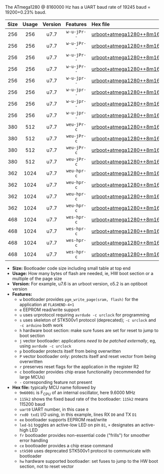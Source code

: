 The ATmega1280 @ 8160000 Hz has a UART baud rate of 19245 baud = 19200+0.23% baud.

|Size|Usage|Version|Features|Hex file|
|:-:|:-:|:-:|:-:|:--|
|256|256|u7.7|`w-u-jPr--`|[urboot+atmega1280++8m1600i+++19k2_uart0_rxe0_txe1_led+b7.hex](https://raw.githubusercontent.com/stefanrueger/urboot.hex/main/cores/megacore/atmega1280/internal_oscillator/fint++8m1600_Hz/br+++19k2_bps/urboot+atmega1280++8m1600i+++19k2_uart0_rxe0_txe1_led+b7.hex)|
|256|256|u7.7|`w-u-jPr--`|[urboot+atmega1280++8m1600i+++19k2_uart1_rxd2_txd3_led+b7.hex](https://raw.githubusercontent.com/stefanrueger/urboot.hex/main/cores/megacore/atmega1280/internal_oscillator/fint++8m1600_Hz/br+++19k2_bps/urboot+atmega1280++8m1600i+++19k2_uart1_rxd2_txd3_led+b7.hex)|
|256|256|u7.7|`w-u-jPr--`|[urboot+atmega1280++8m1600i+++19k2_uart2_rxh0_txh1_led+b7.hex](https://raw.githubusercontent.com/stefanrueger/urboot.hex/main/cores/megacore/atmega1280/internal_oscillator/fint++8m1600_Hz/br+++19k2_bps/urboot+atmega1280++8m1600i+++19k2_uart2_rxh0_txh1_led+b7.hex)|
|256|256|u7.7|`w-u-jPr--`|[urboot+atmega1280++8m1600i+++19k2_uart3_rxj0_txj1_led+b7.hex](https://raw.githubusercontent.com/stefanrueger/urboot.hex/main/cores/megacore/atmega1280/internal_oscillator/fint++8m1600_Hz/br+++19k2_bps/urboot+atmega1280++8m1600i+++19k2_uart3_rxj0_txj1_led+b7.hex)|
|256|256|u7.7|`w-u-jpr--`|[urboot+atmega1280++8m1600i+++19k2_uart0_rxe0_txe1_led+b7_fr.hex](https://raw.githubusercontent.com/stefanrueger/urboot.hex/main/cores/megacore/atmega1280/internal_oscillator/fint++8m1600_Hz/br+++19k2_bps/urboot+atmega1280++8m1600i+++19k2_uart0_rxe0_txe1_led+b7_fr.hex)|
|256|256|u7.7|`w-u-jpr--`|[urboot+atmega1280++8m1600i+++19k2_uart1_rxd2_txd3_led+b7_fr.hex](https://raw.githubusercontent.com/stefanrueger/urboot.hex/main/cores/megacore/atmega1280/internal_oscillator/fint++8m1600_Hz/br+++19k2_bps/urboot+atmega1280++8m1600i+++19k2_uart1_rxd2_txd3_led+b7_fr.hex)|
|256|256|u7.7|`w-u-jpr--`|[urboot+atmega1280++8m1600i+++19k2_uart2_rxh0_txh1_led+b7_fr.hex](https://raw.githubusercontent.com/stefanrueger/urboot.hex/main/cores/megacore/atmega1280/internal_oscillator/fint++8m1600_Hz/br+++19k2_bps/urboot+atmega1280++8m1600i+++19k2_uart2_rxh0_txh1_led+b7_fr.hex)|
|256|256|u7.7|`w-u-jpr--`|[urboot+atmega1280++8m1600i+++19k2_uart3_rxj0_txj1_led+b7_fr.hex](https://raw.githubusercontent.com/stefanrueger/urboot.hex/main/cores/megacore/atmega1280/internal_oscillator/fint++8m1600_Hz/br+++19k2_bps/urboot+atmega1280++8m1600i+++19k2_uart3_rxj0_txj1_led+b7_fr.hex)|
|380|512|u7.7|`weu-jPr-c`|[urboot+atmega1280++8m1600i+++19k2_uart0_rxe0_txe1_ee_led+b7_fr_ce.hex](https://raw.githubusercontent.com/stefanrueger/urboot.hex/main/cores/megacore/atmega1280/internal_oscillator/fint++8m1600_Hz/br+++19k2_bps/urboot+atmega1280++8m1600i+++19k2_uart0_rxe0_txe1_ee_led+b7_fr_ce.hex)|
|380|512|u7.7|`weu-jPr-c`|[urboot+atmega1280++8m1600i+++19k2_uart1_rxd2_txd3_ee_led+b7_fr_ce.hex](https://raw.githubusercontent.com/stefanrueger/urboot.hex/main/cores/megacore/atmega1280/internal_oscillator/fint++8m1600_Hz/br+++19k2_bps/urboot+atmega1280++8m1600i+++19k2_uart1_rxd2_txd3_ee_led+b7_fr_ce.hex)|
|380|512|u7.7|`weu-jPr-c`|[urboot+atmega1280++8m1600i+++19k2_uart2_rxh0_txh1_ee_led+b7_fr_ce.hex](https://raw.githubusercontent.com/stefanrueger/urboot.hex/main/cores/megacore/atmega1280/internal_oscillator/fint++8m1600_Hz/br+++19k2_bps/urboot+atmega1280++8m1600i+++19k2_uart2_rxh0_txh1_ee_led+b7_fr_ce.hex)|
|380|512|u7.7|`weu-jPr-c`|[urboot+atmega1280++8m1600i+++19k2_uart3_rxj0_txj1_ee_led+b7_fr_ce.hex](https://raw.githubusercontent.com/stefanrueger/urboot.hex/main/cores/megacore/atmega1280/internal_oscillator/fint++8m1600_Hz/br+++19k2_bps/urboot+atmega1280++8m1600i+++19k2_uart3_rxj0_txj1_ee_led+b7_fr_ce.hex)|
|362|1024|u7.7|`weu-hpr-c`|[urboot+atmega1280++8m1600i+++19k2_uart0_rxe0_txe1_ee_led+b7_fr_ce_hw.hex](https://raw.githubusercontent.com/stefanrueger/urboot.hex/main/cores/megacore/atmega1280/internal_oscillator/fint++8m1600_Hz/br+++19k2_bps/urboot+atmega1280++8m1600i+++19k2_uart0_rxe0_txe1_ee_led+b7_fr_ce_hw.hex)|
|362|1024|u7.7|`weu-hpr-c`|[urboot+atmega1280++8m1600i+++19k2_uart1_rxd2_txd3_ee_led+b7_fr_ce_hw.hex](https://raw.githubusercontent.com/stefanrueger/urboot.hex/main/cores/megacore/atmega1280/internal_oscillator/fint++8m1600_Hz/br+++19k2_bps/urboot+atmega1280++8m1600i+++19k2_uart1_rxd2_txd3_ee_led+b7_fr_ce_hw.hex)|
|362|1024|u7.7|`weu-hpr-c`|[urboot+atmega1280++8m1600i+++19k2_uart2_rxh0_txh1_ee_led+b7_fr_ce_hw.hex](https://raw.githubusercontent.com/stefanrueger/urboot.hex/main/cores/megacore/atmega1280/internal_oscillator/fint++8m1600_Hz/br+++19k2_bps/urboot+atmega1280++8m1600i+++19k2_uart2_rxh0_txh1_ee_led+b7_fr_ce_hw.hex)|
|362|1024|u7.7|`weu-hpr-c`|[urboot+atmega1280++8m1600i+++19k2_uart3_rxj0_txj1_ee_led+b7_fr_ce_hw.hex](https://raw.githubusercontent.com/stefanrueger/urboot.hex/main/cores/megacore/atmega1280/internal_oscillator/fint++8m1600_Hz/br+++19k2_bps/urboot+atmega1280++8m1600i+++19k2_uart3_rxj0_txj1_ee_led+b7_fr_ce_hw.hex)|
|468|1024|u7.7|`wes-hpr-c`|[urboot+atmega1280++8m1600i+++19k2_uart0_rxe0_txe1_ee_led+b7_fr_ce_stk500_hw.hex](https://raw.githubusercontent.com/stefanrueger/urboot.hex/main/cores/megacore/atmega1280/internal_oscillator/fint++8m1600_Hz/br+++19k2_bps/urboot+atmega1280++8m1600i+++19k2_uart0_rxe0_txe1_ee_led+b7_fr_ce_stk500_hw.hex)|
|468|1024|u7.7|`wes-hpr-c`|[urboot+atmega1280++8m1600i+++19k2_uart1_rxd2_txd3_ee_led+b7_fr_ce_stk500_hw.hex](https://raw.githubusercontent.com/stefanrueger/urboot.hex/main/cores/megacore/atmega1280/internal_oscillator/fint++8m1600_Hz/br+++19k2_bps/urboot+atmega1280++8m1600i+++19k2_uart1_rxd2_txd3_ee_led+b7_fr_ce_stk500_hw.hex)|
|468|1024|u7.7|`wes-hpr-c`|[urboot+atmega1280++8m1600i+++19k2_uart2_rxh0_txh1_ee_led+b7_fr_ce_stk500_hw.hex](https://raw.githubusercontent.com/stefanrueger/urboot.hex/main/cores/megacore/atmega1280/internal_oscillator/fint++8m1600_Hz/br+++19k2_bps/urboot+atmega1280++8m1600i+++19k2_uart2_rxh0_txh1_ee_led+b7_fr_ce_stk500_hw.hex)|
|468|1024|u7.7|`wes-hpr-c`|[urboot+atmega1280++8m1600i+++19k2_uart3_rxj0_txj1_ee_led+b7_fr_ce_stk500_hw.hex](https://raw.githubusercontent.com/stefanrueger/urboot.hex/main/cores/megacore/atmega1280/internal_oscillator/fint++8m1600_Hz/br+++19k2_bps/urboot+atmega1280++8m1600i+++19k2_uart3_rxj0_txj1_ee_led+b7_fr_ce_stk500_hw.hex)|

- **Size:** Bootloader code size including small table at top end
- **Usage:** How many bytes of flash are needed, ie, HW boot section or a multiple of the page size
- **Version:** For example, u7.6 is an urboot version, o5.2 is an optiboot version
- **Features:**
  + `w` bootloader provides `pgm_write_page(sram, flash)` for the application at `FLASHEND-4+1`
  + `e` EEPROM read/write support
  + `u` uses urprotocol requiring `avrdude -c urclock` for programming
  + `s` uses skeleton of STK500v1 protocol (deprecated); `-c urclock` and `-c arduino` both work
  + `h` hardware boot section: make sure fuses are set for reset to jump to boot section
  + `j` vector bootloader: applications *need to be patched externally*, eg, using `avrdude -c urclock`
  + `p` bootloader protects itself from being overwritten
  + `P` vector bootloader only: protects itself and reset vector from being overwritten
  + `r` preserves reset flags for the application in the register R2
  + `c` bootloader provides chip erase functionality (recommended for large MCUs)
  + `-` corresponding feature not present
- **Hex file:** typically MCU name followed by
  + `9m6000i` is F<sub>CPU</sub> of an internal oscillator, here 9.6000 MHz
  + `115k2` shows the fixed baud rate of the bootloader: `115k2` means 115200 baud
  + `uart0` UART number, in this case `0`
  + `rxd0 txd1` I/O using, in this example, lines RX `D0` and TX `D1`
  + `ee` bootloader supports EEPROM read/write
  + `led-b1` toggles an active-low LED on pin `B1`, `+` designates an active-high LED
  + `fr` bootloader provides non-essential code ("frills") for smoother error handling
  + `ce` bootloader provides a chip erase command
  + `stk500` uses deprecated STK500v1 protocol to communicate with bootloader
  + `hw` hardware supported bootloader: set fuses to jump to the HW boot section, not to reset vector
